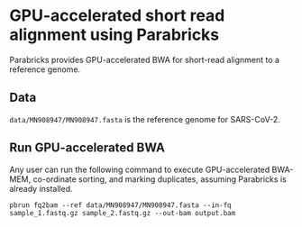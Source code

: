 # GPU-accelerated short read alignment using Parabricks 

Parabricks provides GPU-accelerated BWA for short-read alignment to a reference genome.


## Data

`data/MN908947/MN908947.fasta` is the reference genome for SARS-CoV-2.

## Run GPU-accelerated BWA

Any user can run the following command to execute GPU-accelerated BWA-MEM, co-ordinate sorting, and marking duplicates, assuming Parabricks is already installed.

```
pbrun fq2bam --ref data/MN908947/MN908947.fasta --in-fq sample_1.fastq.gz sample_2.fastq.gz --out-bam output.bam

```